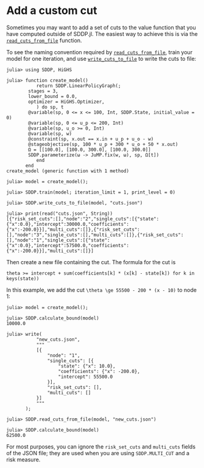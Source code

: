 # Add a custom cut

Sometimes you may want to add a set of cuts to the value function that you have
computed outside of SDDP.jl. The easiest way to achieve this is via the
[`read_cuts_from_file`](@ref) function.

To see the naming convention required by [`read_cuts_from_file`](@ref), train
your model for one iteration, and use [`write_cuts_to_file`](@ref) to write the
cuts to file:

```jldoctest guide_add_a_custom_cut
julia> using SDDP, HiGHS

julia> function create_model()
           return SDDP.LinearPolicyGraph(;
        stages = 3,
        lower_bound = 0.0,
        optimizer = HiGHS.Optimizer,
           ) do sp, t
        @variable(sp, 0 <= x <= 100, Int, SDDP.State, initial_value = 0)
        @variable(sp, 0 <= u_p <= 200, Int)
        @variable(sp, u_o >= 0, Int)
        @variable(sp, w)
        @constraint(sp, x.out == x.in + u_p + u_o - w)
        @stageobjective(sp, 100 * u_p + 300 * u_o + 50 * x.out)
        Ω = [[100.0], [100.0, 300.0], [100.0, 300.0]]
        SDDP.parameterize(ω -> JuMP.fix(w, ω), sp, Ω[t])
           end
       end
create_model (generic function with 1 method)

julia> model = create_model();

julia> SDDP.train(model; iteration_limit = 1, print_level = 0)

julia> SDDP.write_cuts_to_file(model, "cuts.json")

julia> print(read("cuts.json", String))
[{"risk_set_cuts":[],"node":"2","single_cuts":[{"state":{"x":0.0},"intercept":30000.0,"coefficients":{"x":-200.0}}],"multi_cuts":[]},{"risk_set_cuts":[],"node":"3","single_cuts":[],"multi_cuts":[]},{"risk_set_cuts":[],"node":"1","single_cuts":[{"state":{"x":0.0},"intercept":57500.0,"coefficients":{"x":-200.0}}],"multi_cuts":[]}]
```

Then create a new file containing the cut. The formula for the cut is
```
theta >= intercept + sum(coefficients[k] * (x[k] - state[k]) for k in keys(state))
```

In this example, we add the cut ``\theta \ge 55500 - 200 * (x - 10)`` to node 1:
```jldoctest guide_add_a_custom_cut
julia> model = create_model();

julia> SDDP.calculate_bound(model)
10000.0

julia> write(
           "new_cuts.json",
           """
           [{
               "node": "1",
               "single_cuts": [{
                   "state": {"x": 10.0},
                   "coefficients": {"x": -200.0},
                   "intercept": 55500.0
               }],
               "risk_set_cuts": [],
               "multi_cuts": []
           }]
           """
       );

julia> SDDP.read_cuts_from_file(model, "new_cuts.json")

julia> SDDP.calculate_bound(model)
62500.0
```

For most purposes, you can ignore the `risk_set_cuts` and `multi_cuts` fields of
the JSON file; they are used when you are using `SDDP.MULTI_CUT` and a risk
measure.
